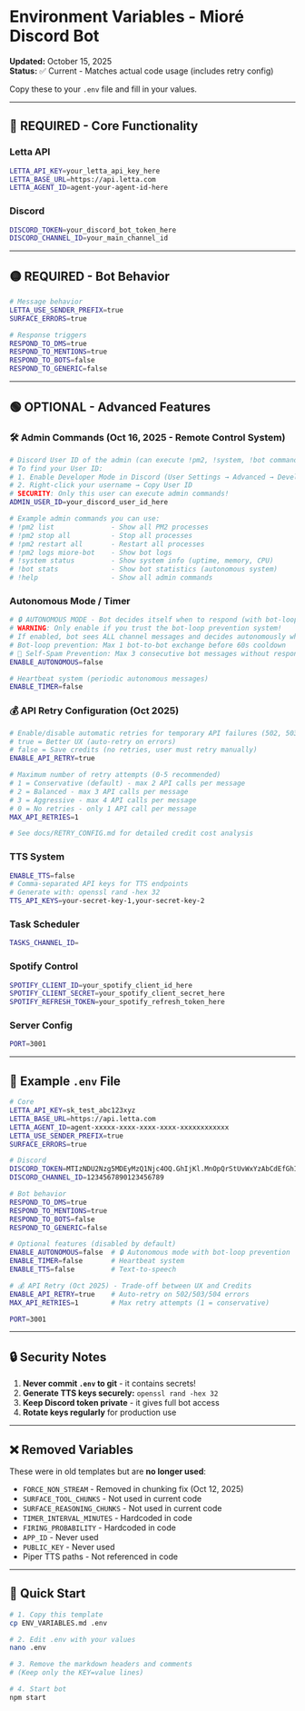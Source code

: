 # Environment Variables - Mioré Discord Bot

**Updated:** October 15, 2025  
**Status:** ✅ Current - Matches actual code usage (includes retry config)

Copy these to your `.env` file and fill in your values.

---

## 🔴 REQUIRED - Core Functionality

### Letta API
```bash
LETTA_API_KEY=your_letta_api_key_here
LETTA_BASE_URL=https://api.letta.com
LETTA_AGENT_ID=agent-your-agent-id-here
```

### Discord
```bash
DISCORD_TOKEN=your_discord_bot_token_here
DISCORD_CHANNEL_ID=your_main_channel_id
```

---

## 🟡 REQUIRED - Bot Behavior

```bash
# Message behavior
LETTA_USE_SENDER_PREFIX=true
SURFACE_ERRORS=true

# Response triggers
RESPOND_TO_DMS=true
RESPOND_TO_MENTIONS=true
RESPOND_TO_BOTS=false
RESPOND_TO_GENERIC=false
```

---

## 🟢 OPTIONAL - Advanced Features

### 🛠️ Admin Commands (Oct 16, 2025 - Remote Control System)
```bash
# Discord User ID of the admin (can execute !pm2, !system, !bot commands)
# To find your User ID:
# 1. Enable Developer Mode in Discord (User Settings → Advanced → Developer Mode)
# 2. Right-click your username → Copy User ID
# SECURITY: Only this user can execute admin commands!
ADMIN_USER_ID=your_discord_user_id_here

# Example admin commands you can use:
# !pm2 list              - Show all PM2 processes
# !pm2 stop all          - Stop all processes
# !pm2 restart all       - Restart all processes  
# !pm2 logs miore-bot    - Show bot logs
# !system status         - Show system info (uptime, memory, CPU)
# !bot stats             - Show bot statistics (autonomous system)
# !help                  - Show all admin commands
```

### Autonomous Mode / Timer
```bash
# 🔒 AUTONOMOUS MODE - Bot decides itself when to respond (with bot-loop prevention!)
# WARNING: Only enable if you trust the bot-loop prevention system!
# If enabled, bot sees ALL channel messages and decides autonomously whether to respond
# Bot-loop prevention: Max 1 bot-to-bot exchange before 60s cooldown
# 🚨 Self-Spam Prevention: Max 3 consecutive bot messages without response
ENABLE_AUTONOMOUS=false

# Heartbeat system (periodic autonomous messages)
ENABLE_TIMER=false
```

### 💰 API Retry Configuration (Oct 2025)
```bash
# Enable/disable automatic retries for temporary API failures (502, 503, 504)
# true = Better UX (auto-retry on errors)
# false = Save credits (no retries, user must retry manually)
ENABLE_API_RETRY=true

# Maximum number of retry attempts (0-5 recommended)
# 1 = Conservative (default) - max 2 API calls per message
# 2 = Balanced - max 3 API calls per message
# 3 = Aggressive - max 4 API calls per message
# 0 = No retries - only 1 API call per message
MAX_API_RETRIES=1

# See docs/RETRY_CONFIG.md for detailed credit cost analysis
```

### TTS System
```bash
ENABLE_TTS=false
# Comma-separated API keys for TTS endpoints
# Generate with: openssl rand -hex 32
TTS_API_KEYS=your-secret-key-1,your-secret-key-2
```

### Task Scheduler
```bash
TASKS_CHANNEL_ID=
```

### Spotify Control
```bash
SPOTIFY_CLIENT_ID=your_spotify_client_id_here
SPOTIFY_CLIENT_SECRET=your_spotify_client_secret_here
SPOTIFY_REFRESH_TOKEN=your_spotify_refresh_token_here
```

### Server Config
```bash
PORT=3001
```

---

## 📝 Example `.env` File

```bash
# Core
LETTA_API_KEY=sk_test_abc123xyz
LETTA_BASE_URL=https://api.letta.com
LETTA_AGENT_ID=agent-xxxxx-xxxx-xxxx-xxxx-xxxxxxxxxxxx
LETTA_USE_SENDER_PREFIX=true
SURFACE_ERRORS=true

# Discord
DISCORD_TOKEN=MTIzNDU2Nzg5MDEyMzQ1Njc4OQ.GhIjKl.MnOpQrStUvWxYzAbCdEfGhIjKlMnOpQrStUv
DISCORD_CHANNEL_ID=1234567890123456789

# Bot behavior
RESPOND_TO_DMS=true
RESPOND_TO_MENTIONS=true
RESPOND_TO_BOTS=false
RESPOND_TO_GENERIC=false

# Optional features (disabled by default)
ENABLE_AUTONOMOUS=false  # 🔒 Autonomous mode with bot-loop prevention
ENABLE_TIMER=false       # Heartbeat system
ENABLE_TTS=false         # Text-to-speech

# 💰 API Retry (Oct 2025) - Trade-off between UX and Credits
ENABLE_API_RETRY=true    # Auto-retry on 502/503/504 errors
MAX_API_RETRIES=1        # Max retry attempts (1 = conservative)

PORT=3001
```

---

## 🔒 Security Notes

1. **Never commit `.env` to git** - it contains secrets!
2. **Generate TTS keys securely:** `openssl rand -hex 32`
3. **Keep Discord token private** - it gives full bot access
4. **Rotate keys regularly** for production use

---

## ❌ Removed Variables

These were in old templates but are **no longer used**:

- `FORCE_NON_STREAM` - Removed in chunking fix (Oct 12, 2025)
- `SURFACE_TOOL_CHUNKS` - Not used in current code
- `SURFACE_REASONING_CHUNKS` - Not used in current code
- `TIMER_INTERVAL_MINUTES` - Hardcoded in code
- `FIRING_PROBABILITY` - Hardcoded in code
- `APP_ID` - Never used
- `PUBLIC_KEY` - Never used
- Piper TTS paths - Not referenced in code

---

## 🚀 Quick Start

```bash
# 1. Copy this template
cp ENV_VARIABLES.md .env

# 2. Edit .env with your values
nano .env

# 3. Remove the markdown headers and comments
# (Keep only the KEY=value lines)

# 4. Start bot
npm start
```

